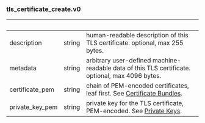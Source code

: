 
### tls_certificate_create.v0

| &nbsp; | &nbsp; | &nbsp; |
|---|---|---|
| description | string | human-readable description of this TLS certificate. optional, max 255 bytes. |
| metadata | string | arbitrary user-defined machine-readable data of this TLS certificate. optional, max 4096 bytes. |
| certificate_pem | string | chain of PEM-encoded certificates, leaf first. See [Certificate Bundles](https://ngrok.com/docs/api#tls-certificates-pem). |
| private_key_pem | string | private key for the TLS certificate, PEM-encoded. See [Private Keys](https://ngrok.com/docs/ngrok-link#tls-certificates-key). |